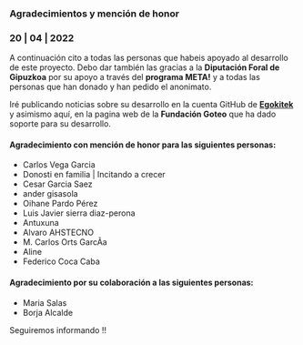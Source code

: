 ### Agradecimientos y mención de honor
### 20 | 04 | 2022

A continuación cito a todas las personas que habeis apoyado al desarrollo de este proyecto. Debo dar también las gracias a la **Diputación Foral de Gipuzkoa** por su apoyo a través del **programa META!** y a todas las personas que han donado y han pedido el anonimato.

Iré publicando noticias sobre su desarrollo en la cuenta GitHub de **[Egokitek](https://github.com/Egokitek/TopoTron/)** y asimismo aquí, en la pagina web de la **Fundación Goteo** que ha dado soporte para su desarrollo.

#### Agradecimiento con mención de honor para las siguientes personas:

- Carlos Vega Garcia
- Donosti en familia | Incitando a crecer
- Cesar Garcia Saez
- ander gisasola
- Oihane Pardo Pérez
- Luis Javier sierra diaz-perona
- Antuxuna
- Alvaro AHSTECNO
- M. Carlos Orts GarcÃ­a
- Aline
- Federico Coca Caba

#### Agradecimiento por su colaboración a las siguientes personas:

- Maria Salas
- Borja Alcalde

Seguiremos informando !!






